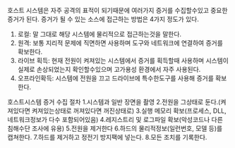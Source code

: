 호스트 시스템은 자주 공격의 표적이 되기때문에 여러가지 증거를 수집할수있고 중요한 증거가 된다.
증거가 될 수 있는 소스에 접근하는 방법은 4가지 정도가 있다.
1. 로컬: 말 그대로 해당 시스템에 물리적으로 접근하는것을 말한다.
2. 원격: 보통 지리적 문제에 직면하면 사용하며 도구와 네트워크에 연결하여 증거를 확보한다.
3. 라이브 획득: 현재 전원이 켜져있는 시스템에서 증거를 획득할때 사용하며 시스템이 실제로 손상되었는지 확인할수있으며 고가용성 환경에서 자주 사용된다. 
4. 오프라인확득: 시스템에 전원을 끄고 드라이브에 특수한도구를 사용해 증거를 확보한다.


호스트시스템 증거 수집 절차
1.시스템과 일반 장면을 촬영
2.전원을 그상태로 둔다.(켜져있다면 켜져있는상태로 꺼져있다면 꺼진상태로)
3.실행 메모리 확보(프로세스, DLL, 네트워크정보가 다수 포함되어있음)
4.레지스트리 및 로그파일 확보(악성코드나 다른 침해수단 조사에 유용)
5.전원을 제거한다
6.하드의 물리적정보(일런번호, 모델 등)를 캡쳐한다.
7.하드를 제거하고 정전기 방지팩에 넣는다.
8.모든 조치를 기록한다.